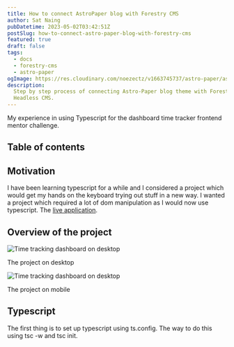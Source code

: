 ```yaml
---
title: How to connect AstroPaper blog with Forestry CMS
author: Sat Naing
pubDatetime: 2023-05-02T03:42:51Z
postSlug: how-to-connect-astro-paper-blog-with-forestry-cms
featured: true
draft: false
tags:
  - docs
  - forestry-cms
  - astro-paper
ogImage: https://res.cloudinary.com/noezectz/v1663745737/astro-paper/astropaper-x-forestry-og_kqfwp0.png
description:
  Step by step process of connecting Astro-Paper blog theme with Forestry
  Headless CMS.
---
```


My experience in using Typescript for the dashboard time tracker frontend mentor challenge.

## Table of contents

## Motivation

I have been learning typescript for a while and I considered a project which would get my hands on the keyboard trying out stuff in a new way. I wanted a project which required a lot of dom manipulation as I would now use typescript. The [live application](https://rioba-ian.github.io/time-tracking-dashboard-main/).

## Overview of the project

![Time tracking dashboard on desktop](/time-tracking-dashboard.png)

The project on desktop

![Time tracking dashboard on desktop](/time-tracking-dashboard-mobile.png)

The project on mobile

## Typescript

The first thing is to set up typescript using ts.config. The way to do this using tsc -w and tsc init.
